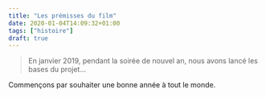```yaml
---
title: "Les prémisses du film"
date: 2020-01-04T14:09:32+01:00
tags: ["histoire"]
draft: true
---
```


> En janvier 2019, pendant la soirée de nouvel an, nous avons lancé les bases du projet...

Commençons par souhaiter une bonne année à tout le monde.
